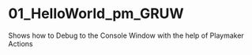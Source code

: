 # 01_HelloWorld_pm_GRUW
Shows how to Debug to the Console Window with the help of Playmaker Actions
